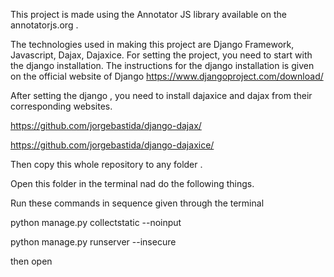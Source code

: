 This project is made using the Annotator JS library available on the annotatorjs.org .

The technologies used in making this project are Django Framework, Javascript, Dajax, Dajaxice. 
For setting the project, you need to start with the django installation.
The instructions for the django installation is given on the official website of Django https://www.djangoproject.com/download/ 

After setting the django , you need to install dajaxice and dajax  from their corresponding websites.

https://github.com/jorgebastida/django-dajax/

https://github.com/jorgebastida/django-dajaxice/

Then copy this whole repository to any folder . 

Open this folder in the terminal nad do the following things.

Run these commands in sequence given through the terminal

python manage.py collectstatic --noinput

python manage.py runserver --insecure 

then open 
